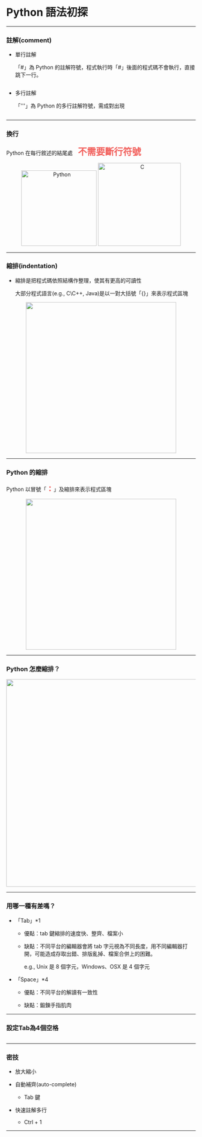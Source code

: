 # Python 語法初探 #

---

### 註解(comment) ###

* 單行註解

    「#」為 Python 的註解符號，程式執行時「#」後面的程式碼不會執行，直接跳下一行。

<center>
<img src="https://i.imgur.com/O8ieGsW.png" title="" alt=""/>
</center>


* 多行註解

    「'''」為 Python 的多行註解符號，需成對出現

<center>
<img src="https://i.imgur.com/OoT7Yy5.png" title="" alt=""/>
</center>

---

### 換行 ###

Python 在每行敘述的結尾處　<font size=5 color=f2635f><b>不需要斷行符號</b></font>

<center>
<img src="https://i.imgur.com/kKegDZx.png" title="Python" alt="Python" width="200"/>

<img src="https://i.imgur.com/s2KOPLj.png" title="C" alt="C" width="220"/>

</center>

---

### 縮排(indentation) ###

* 縮排是把程式碼依照結構作整理，使其有更高的可讀性
    
    大部分程式語言(e.g., C\C++, Java)是以一對大括號「{}」來表示程式區塊

<center>
<img src="https://i.imgur.com/y87OlDy.png" title="" alt="" width="400"/>
</center>


---


### Python 的縮排 ###

Python 以冒號「<font size=5 color=f2635f><b> : </b></font>」及縮排來表示程式區塊
    

<center>
<img src="https://i.imgur.com/y6wGMVg.png" title="" alt="" width="400"/>
</center>


---

### Python 怎麼縮排？ ###


<center>
<img src="https://i.imgur.com/M1Cgz5p.png" title="" alt="" width="550"/>
</center>


---

### 用哪一種有差嗎？ ###

* 「Tab」*1

    - 優點：tab 鍵縮排的速度快、整齊、檔案小

    -  缺點：不同平台的編輯器會將 tab 字元視為不同長度，用不同編輯器打開，可能造成存取出錯、排版亂掉、檔案合併上的困難。
    
        e.g., Unix 是 8 個字元，Windows、OSX 是 4 個字元


* 「Space」*4
    
    - 優點：不同平台的解讀有一致性

    - 缺點：鍛鍊手指肌肉
    
---

### 設定Tab為4個空格 ###


<center>
<img src="https://i.imgur.com/1lFXkyD.png" title="" alt="" width=""/>
</center>


---

### 密技 ###

* 放大縮小

* 自動補齊(auto-complete)

    - Tab 鍵

* 快速註解多行

    
    - Ctrl + 1
    

---



